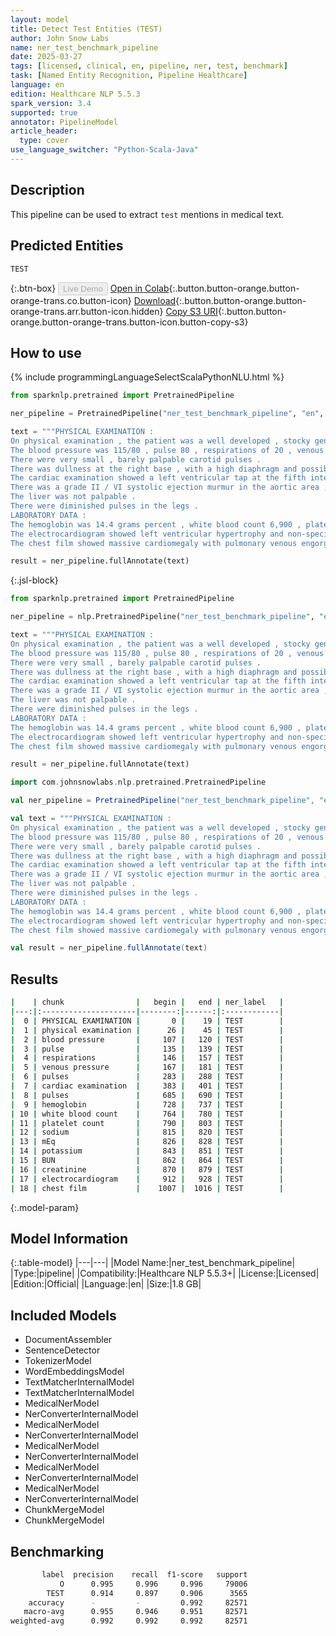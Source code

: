 ```yaml
---
layout: model
title: Detect Test Entities (TEST)
author: John Snow Labs
name: ner_test_benchmark_pipeline
date: 2025-03-27
tags: [licensed, clinical, en, pipeline, ner, test, benchmark]
task: [Named Entity Recognition, Pipeline Healthcare]
language: en
edition: Healthcare NLP 5.5.3
spark_version: 3.4
supported: true
annotator: PipelineModel
article_header:
  type: cover
use_language_switcher: "Python-Scala-Java"
---
```


## Description

This pipeline can be used to extract `test` mentions in medical text.

## Predicted Entities

`TEST`

{:.btn-box}
<button class="button button-orange" disabled>Live Demo</button>
[Open in Colab](https://colab.research.google.com/github/JohnSnowLabs/spark-nlp-workshop/blob/master/healthcare-nlp/07.0.Pretrained_Clinical_Pipelines.ipynb){:.button.button-orange.button-orange-trans.co.button-icon}
[Download](https://s3.amazonaws.com/auxdata.johnsnowlabs.com/clinical/models/ner_test_benchmark_pipeline_en_5.5.3_3.4_1743112378089.zip){:.button.button-orange.button-orange-trans.arr.button-icon.hidden}
[Copy S3 URI](s3://auxdata.johnsnowlabs.com/clinical/models/ner_test_benchmark_pipeline_en_5.5.3_3.4_1743112378089.zip){:.button.button-orange.button-orange-trans.button-icon.button-copy-s3}

## How to use



<div class="tabs-box" markdown="1">
{% include programmingLanguageSelectScalaPythonNLU.html %}

```python
from sparknlp.pretrained import PretrainedPipeline

ner_pipeline = PretrainedPipeline("ner_test_benchmark_pipeline", "en", "clinical/models")

text = """PHYSICAL EXAMINATION :
On physical examination , the patient was a well developed , stocky gentleman .
The blood pressure was 115/80 , pulse 80 , respirations of 20 , venous pressure elevated at 3 cm above the clavicle at 90 degrees .
There were very small , barely palpable carotid pulses .
There was dullness at the right base , with a high diaphragm and possibly some fluid .
The cardiac examination showed a left ventricular tap at the fifth intercostal space left of the midclavicular line .
There was a grade II / VI systolic ejection murmur in the aortic area , no third sound , and paradoxical splitting of the second sound .
The liver was not palpable .
There were diminished pulses in the legs .
LABORATORY DATA :
The hemoglobin was 14.4 grams percent , white blood count 6,900 , platelet count 125,000 , sodium 137 mEq. per liter , potassium of 4.7 , BUN and creatinine of 23 and 1.3 mg percent .
The electrocardiogram showed left ventricular hypertrophy and non-specific ST-T wave changes .
The chest film showed massive cardiomegaly with pulmonary venous engorgement ."""

result = ner_pipeline.fullAnnotate(text)
```

{:.jsl-block}
```python
from sparknlp.pretrained import PretrainedPipeline

ner_pipeline = nlp.PretrainedPipeline("ner_test_benchmark_pipeline", "en", "clinical/models")

text = """PHYSICAL EXAMINATION :
On physical examination , the patient was a well developed , stocky gentleman .
The blood pressure was 115/80 , pulse 80 , respirations of 20 , venous pressure elevated at 3 cm above the clavicle at 90 degrees .
There were very small , barely palpable carotid pulses .
There was dullness at the right base , with a high diaphragm and possibly some fluid .
The cardiac examination showed a left ventricular tap at the fifth intercostal space left of the midclavicular line .
There was a grade II / VI systolic ejection murmur in the aortic area , no third sound , and paradoxical splitting of the second sound .
The liver was not palpable .
There were diminished pulses in the legs .
LABORATORY DATA :
The hemoglobin was 14.4 grams percent , white blood count 6,900 , platelet count 125,000 , sodium 137 mEq. per liter , potassium of 4.7 , BUN and creatinine of 23 and 1.3 mg percent .
The electrocardiogram showed left ventricular hypertrophy and non-specific ST-T wave changes .
The chest film showed massive cardiomegaly with pulmonary venous engorgement ."""

result = ner_pipeline.fullAnnotate(text)
```

```scala
import com.johnsnowlabs.nlp.pretrained.PretrainedPipeline

val ner_pipeline = PretrainedPipeline("ner_test_benchmark_pipeline", "en", "clinical/models")

val text = """PHYSICAL EXAMINATION :
On physical examination , the patient was a well developed , stocky gentleman .
The blood pressure was 115/80 , pulse 80 , respirations of 20 , venous pressure elevated at 3 cm above the clavicle at 90 degrees .
There were very small , barely palpable carotid pulses .
There was dullness at the right base , with a high diaphragm and possibly some fluid .
The cardiac examination showed a left ventricular tap at the fifth intercostal space left of the midclavicular line .
There was a grade II / VI systolic ejection murmur in the aortic area , no third sound , and paradoxical splitting of the second sound .
The liver was not palpable .
There were diminished pulses in the legs .
LABORATORY DATA :
The hemoglobin was 14.4 grams percent , white blood count 6,900 , platelet count 125,000 , sodium 137 mEq. per liter , potassium of 4.7 , BUN and creatinine of 23 and 1.3 mg percent .
The electrocardiogram showed left ventricular hypertrophy and non-specific ST-T wave changes .
The chest film showed massive cardiomegaly with pulmonary venous engorgement ."""

val result = ner_pipeline.fullAnnotate(text)
```
</div>

## Results

```bash
|    | chunk                |   begin |   end | ner_label   |
|---:|:---------------------|--------:|------:|:------------|
|  0 | PHYSICAL EXAMINATION |       0 |    19 | TEST        |
|  1 | physical examination |      26 |    45 | TEST        |
|  2 | blood pressure       |     107 |   120 | TEST        |
|  3 | pulse                |     135 |   139 | TEST        |
|  4 | respirations         |     146 |   157 | TEST        |
|  5 | venous pressure      |     167 |   181 | TEST        |
|  6 | pulses               |     283 |   288 | TEST        |
|  7 | cardiac examination  |     383 |   401 | TEST        |
|  8 | pulses               |     685 |   690 | TEST        |
|  9 | hemoglobin           |     728 |   737 | TEST        |
| 10 | white blood count    |     764 |   780 | TEST        |
| 11 | platelet count       |     790 |   803 | TEST        |
| 12 | sodium               |     815 |   820 | TEST        |
| 13 | mEq                  |     826 |   828 | TEST        |
| 14 | potassium            |     843 |   851 | TEST        |
| 15 | BUN                  |     862 |   864 | TEST        |
| 16 | creatinine           |     870 |   879 | TEST        |
| 17 | electrocardiogram    |     912 |   928 | TEST        |
| 18 | chest film           |    1007 |  1016 | TEST        |
```

{:.model-param}
## Model Information

{:.table-model}
|---|---|
|Model Name:|ner_test_benchmark_pipeline|
|Type:|pipeline|
|Compatibility:|Healthcare NLP 5.5.3+|
|License:|Licensed|
|Edition:|Official|
|Language:|en|
|Size:|1.8 GB|

## Included Models

- DocumentAssembler
- SentenceDetector
- TokenizerModel
- WordEmbeddingsModel
- TextMatcherInternalModel
- TextMatcherInternalModel
- MedicalNerModel
- NerConverterInternalModel
- MedicalNerModel
- NerConverterInternalModel
- MedicalNerModel
- NerConverterInternalModel
- MedicalNerModel
- NerConverterInternalModel
- MedicalNerModel
- NerConverterInternalModel
- ChunkMergeModel
- ChunkMergeModel

## Benchmarking

```bash
       label  precision    recall  f1-score   support
           O      0.995     0.996     0.996     79006
        TEST      0.914     0.897     0.906      3565
    accuracy      -         -         0.992     82571
   macro-avg      0.955     0.946     0.951     82571
weighted-avg      0.992     0.992     0.992     82571
```